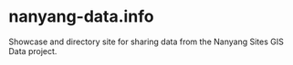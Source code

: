 # nanyang-data.info

Showcase and directory site for sharing data from the Nanyang Sites GIS Data project.
